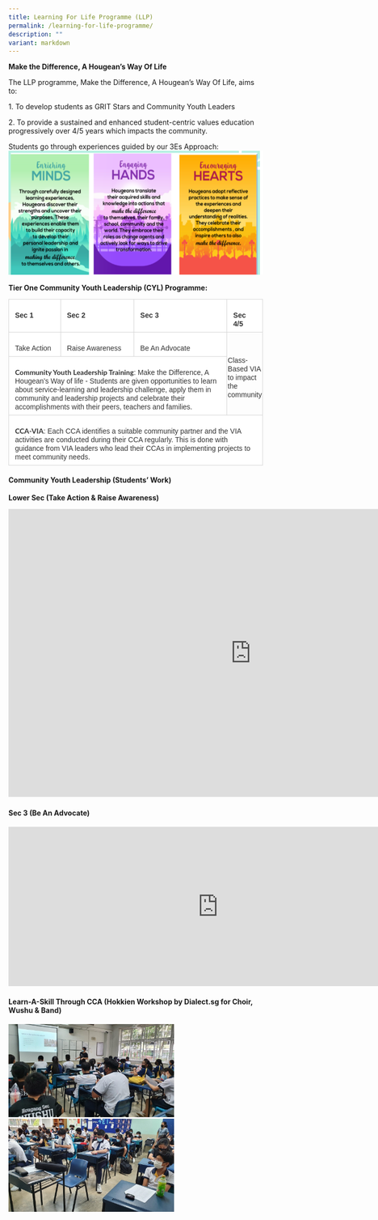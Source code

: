 ```yaml
---
title: Learning For Life Programme (LLP)
permalink: /learning-for-life-programme/
description: ""
variant: markdown
---
```

**Make the Difference, A Hougean’s Way Of Life**  

The LLP programme, Make the Difference, A Hougean’s Way Of Life, aims to:

1\. To develop students as GRIT Stars and Community Youth Leaders

2\. To provide a sustained and enhanced student-centric values education progressively over 4/5 years which impacts the community.  

Students go through experiences guided by our 3Es Approach:  
![](/images/Department/CCE/3es%20for%20via.png)  


**Tier One Community Youth Leadership (CYL) Programme:**    

<table style="width:100.0%;border-collapse:collapse;mso-yfti-tbllook:1184" width="100%" cellpadding="0" cellspacing="0" border="0" class="MsoNormalTable"><tbody><tr style="mso-yfti-irow:0;mso-yfti-firstrow:yes"><td style="width:21.0%;border:solid #D6D6D6 1.0pt;
  mso-border-alt:solid #D6D6D6 .25pt;mso-border-bottom-alt:solid #D6D6D6 .75pt;
  background:white;padding:6.0pt 9.0pt 6.0pt 9.0pt" valign="top" width="21%"><p style="margin-bottom:0mm;line-height:normal" class="MsoNormal"><b><span style="font-size:10.5pt;font-family:&quot;Arial&quot;,sans-serif;mso-fareast-font-family:
  &quot;Times New Roman&quot;;color:#333333;mso-font-kerning:0pt;mso-ligatures:none">Sec 1</span></b></p></td><td style="width:29.68%;border:solid #D6D6D6 1.0pt;
  border-left:none;mso-border-left-alt:solid #D6D6D6 .25pt;mso-border-alt:solid #D6D6D6 .25pt;
  mso-border-bottom-alt:solid #D6D6D6 .75pt;background:white;padding:6.0pt 9.0pt 6.0pt 9.0pt" valign="top" width="29%"><p style="margin-bottom:0mm;line-height:normal" class="MsoNormal"><b><span style="font-size:10.5pt;font-family:&quot;Arial&quot;,sans-serif;mso-fareast-font-family:
  &quot;Times New Roman&quot;;color:#333333;mso-font-kerning:0pt;mso-ligatures:none">Sec 2</span></b></p></td><td style="width:38.14%;border:solid #D6D6D6 1.0pt;
  border-left:none;mso-border-left-alt:solid #D6D6D6 .25pt;mso-border-alt:solid #D6D6D6 .25pt;
  mso-border-bottom-alt:solid #D6D6D6 .75pt;background:white;padding:6.0pt 9.0pt 6.0pt 9.0pt" valign="top" width="38%"><p style="margin-bottom:0mm;line-height:normal" class="MsoNormal"><b><span style="font-size:10.5pt;font-family:&quot;Arial&quot;,sans-serif;mso-fareast-font-family:
  &quot;Times New Roman&quot;;color:#333333;mso-font-kerning:0pt;mso-ligatures:none">Sec 3</span></b></p></td><td style="width:11.18%;border:solid #D6D6D6 1.0pt;
  border-left:none;mso-border-left-alt:solid #D6D6D6 .25pt;mso-border-alt:solid #D6D6D6 .25pt;
  mso-border-bottom-alt:solid #D6D6D6 .75pt;background:white;padding:6.0pt 9.0pt 6.0pt 9.0pt" valign="top" width="11%"><p style="margin-bottom:0mm;line-height:normal" class="MsoNormal"><b><span style="font-size:10.5pt;font-family:&quot;Arial&quot;,sans-serif;mso-fareast-font-family:
  &quot;Times New Roman&quot;;color:#333333;mso-font-kerning:0pt;mso-ligatures:none">Sec 4/5</span></b></p></td></tr><tr style="mso-yfti-irow:1"><td style="width:21.0%;border:solid #D6D6D6 1.0pt;
  border-top:none;mso-border-top-alt:solid #D6D6D6 .25pt;mso-border-alt:solid #D6D6D6 .25pt;
  mso-border-bottom-alt:solid #D6D6D6 .75pt;background:white;padding:6.0pt 9.0pt 6.0pt 9.0pt" valign="top" width="21%"><p style="margin-bottom:0mm;line-height:normal" class="MsoNormal"><span style="font-size:10.5pt;font-family:&quot;Arial&quot;,sans-serif;mso-fareast-font-family:
  &quot;Times New Roman&quot;;color:#333333;mso-font-kerning:0pt;mso-ligatures:none">Take Action</span></p></td><td style="width:29.68%;border-top:none;border-left:
  none;border-bottom:solid #D6D6D6 1.0pt;border-right:solid #D6D6D6 1.0pt;
  mso-border-top-alt:solid #D6D6D6 .25pt;mso-border-left-alt:solid #D6D6D6 .25pt;
  mso-border-alt:solid #D6D6D6 .25pt;mso-border-bottom-alt:solid #D6D6D6 .75pt;
  background:white;padding:6.0pt 9.0pt 6.0pt 9.0pt" valign="top" width="29%"><p style="margin-bottom:0mm;line-height:normal" class="MsoNormal"><span style="font-size:10.5pt;font-family:&quot;Arial&quot;,sans-serif;mso-fareast-font-family:
  &quot;Times New Roman&quot;;color:#333333;mso-font-kerning:0pt;mso-ligatures:none">Raise Awareness</span></p></td><td style="width:38.14%;border-top:none;border-left:
  none;border-bottom:solid #D6D6D6 1.0pt;border-right:solid #D6D6D6 1.0pt;
  mso-border-top-alt:solid #D6D6D6 .25pt;mso-border-left-alt:solid #D6D6D6 .25pt;
  mso-border-alt:solid #D6D6D6 .25pt;mso-border-bottom-alt:solid #D6D6D6 .75pt;
  background:white;padding:6.0pt 9.0pt 6.0pt 9.0pt" valign="top" width="38%"><p style="margin-bottom:0mm;line-height:normal" class="MsoNormal"><span style="font-size:10.5pt;font-family:&quot;Arial&quot;,sans-serif;mso-fareast-font-family:
  &quot;Times New Roman&quot;;color:#333333;mso-font-kerning:0pt;mso-ligatures:none">Be An Advocate</span></p></td><td style="width:11.18%;border-top:none;border-left:
  none;border-bottom:solid #D6D6D6 1.0pt;border-right:solid #D6D6D6 1.0pt;
  mso-border-top-alt:solid #D6D6D6 .25pt;mso-border-left-alt:solid #D6D6D6 .25pt;
  mso-border-alt:solid #D6D6D6 .25pt;mso-border-bottom-alt:solid #D6D6D6 .75pt;
  padding:.75pt .75pt .75pt .75pt" rowspan="2" width="11%"><p style="margin-bottom:0mm;line-height:normal" class="MsoNormal"><span style="font-size:10.5pt;font-family:&quot;Arial&quot;,sans-serif;mso-fareast-font-family:
  &quot;Times New Roman&quot;;color:#333333;mso-font-kerning:0pt;mso-ligatures:none">Class-Based VIA to impact the community</span></p></td></tr><tr style="mso-yfti-irow:2"><td style="width:88.82%;border:solid #D6D6D6 1.0pt;
  border-top:none;mso-border-top-alt:solid #D6D6D6 .25pt;mso-border-alt:solid #D6D6D6 .25pt;
  mso-border-bottom-alt:solid #D6D6D6 .75pt;background:white;padding:6.0pt 9.0pt 6.0pt 9.0pt" valign="top" colspan="3" width="88%"><p style="margin-bottom:0mm;line-height:normal" class="MsoNormal"><b><span style="font-size:10.5pt;font-family:&quot;Lato&quot;,sans-serif;mso-fareast-font-family:
  &quot;Times New Roman&quot;;mso-bidi-font-family:Arial;color:#333333;mso-font-kerning:
  0pt;mso-ligatures:none">Community Youth Leadership Training</span></b><span style="font-size:10.5pt;font-family:&quot;Arial&quot;,sans-serif;mso-fareast-font-family:
  &quot;Times New Roman&quot;;color:#333333;mso-font-kerning:0pt;mso-ligatures:none">: Make the Difference, A Hougean’s Way of life - Students are given opportunities to learn about service-learning and leadership challenge, apply them in community and leadership projects and celebrate their accomplishments with their peers, teachers and families.</span></p></td></tr><tr style="mso-yfti-irow:3;mso-yfti-lastrow:yes"><td style="width:100.0%;border:solid #D6D6D6 1.0pt;
  border-top:none;mso-border-top-alt:solid #D6D6D6 .25pt;mso-border-alt:solid #D6D6D6 .25pt;
  mso-border-bottom-alt:solid #D6D6D6 .75pt;background:white;padding:6.0pt 9.0pt 6.0pt 9.0pt" valign="top" colspan="4" width="100%"><p style="margin-bottom:0mm;line-height:normal" class="MsoNormal"><b><span style="font-size:10.5pt;font-family:&quot;Lato&quot;,sans-serif;mso-fareast-font-family:
  &quot;Times New Roman&quot;;mso-bidi-font-family:Arial;color:#333333;mso-font-kerning:
  0pt;mso-ligatures:none">CCA-VIA</span></b><span style="font-size:10.5pt;
  font-family:&quot;Arial&quot;,sans-serif;mso-fareast-font-family:&quot;Times New Roman&quot;;
  color:#333333;mso-font-kerning:0pt;mso-ligatures:none">: Each CCA identifies a suitable community partner and the VIA activities are conducted during their CCA regularly. This is done with guidance from VIA leaders who lead their CCAs in implementing projects to meet community needs.</span></p></td></tr></tbody></table>  


#### Community Youth Leadership (Students’ Work)  
**Lower Sec (Take Action &amp; Raise Awareness)**
<iframe src="https://docs.google.com/presentation/d/1D7Ofse7ndvRSm7seyshfMOvZXHPJUgOyY-ByFoikpvU/embed?start=true&amp;loop=true&amp;delayms=3000" frameborder="0" width="960" height="569" allowfullscreen="true"></iframe>  


#### Sec 3 (Be An Advocate)

<center><iframe width="830" height="315" src="https://www.youtube.com/embed/AGjSiXdyN_4" title="Loneliness in Elderly" frameborder="0" allow="accelerometer; autoplay; clipboard-write; encrypted-media; gyroscope; picture-in-picture" allowfullscreen=""></iframe></center>  


#### Learn-A-Skill Through CCA (Hokkien Workshop by Dialect.sg for Choir, Wushu &amp; Band)

<img src="/images/llp1.jpeg" style="width:65%">
		 <img src="/images/llp2.jpeg" style="width:65%">


